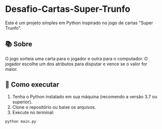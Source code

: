 # Desafio-Cartas-Super-Trunfo

Este é um projeto simples em Python inspirado no jogo de cartas "Super Trunfo".

## 📚 Sobre

O jogo sorteia uma carta para o jogador e outra para o computador. O jogador escolhe um dos atributos para disputar e vence se o valor for maior.

## 🚀 Como executar

1. Tenha o Python instalado em sua máquina (recomendo a versão 3.7 ou superior).
2. Clone o repositório ou baixe os arquivos.
3. Execute no terminal:

```bash
python main.py
